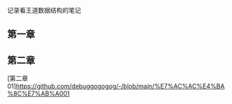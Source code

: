 记录看王道数据结构的笔记
## 第一章
## 第二章
[第二章01]<https://github.com/debuggogogog/-/blob/main/%E7%AC%AC%E4%BA%8C%E7%AB%A001>
